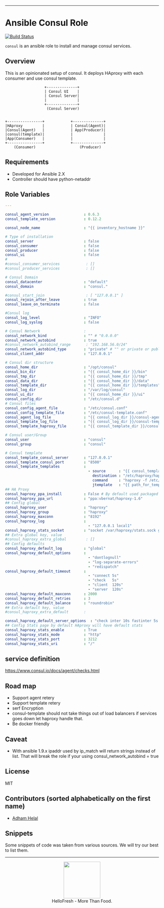 --------
# Ansible Consul Role
[![Build Status](https://travis-ci.org/hellofresh/ansible-consul.svg?branch=master)](https://travis-ci.org/hellofresh/ansible-consul)

`consul` is an ansible role to install and manage consul services.


## Overview

This is an opinionated setup of consul. It deploys HAproxy with each consumer and use consul template.

```
                  +--------------+
                  | Consul UI    |
                  | Consul Server|
                  |              |
                  +--------------+
                   (Consul Server)


+----------------+            +--------------+
|HAproxy         |            | Consul(Agent)|
|Consul(Agent)   |            | App(Producer)|
|consul(template)|            |              |
|App(Consumer)   |            |              |
+----------------+            +--------------+
    (Consumer)                    (Producer)
```


Requirements
------------

 - Developed for Ansible 2.X
 - Controller should have python-netaddr

Role Variables
--------------

```yaml
---

consul_agent_version                : 0.6.3
consul_template_version             : 0.12.2

consul_node_name                    : "{{ inventory_hostname }}"

# Type of installation
consul_server                       : false
consul_consumer                     : false
consul_producer                     : false
consul_ui                           : false
#
#consul_consumer_services            : []
#consul_producer_services            : []

# Consul Domain 
consul_datacenter                   : "default"
consul_domain                       : "consul."

#consul_start_join                   : [ "127.0.0.1" ]
consul_rejoin_after_leave           : true
consul_leave_on_terminate           : false

#Consul log
consul_log_level                    : "INFO"
consul_log_syslog                   : false

# Consul Network                    : 
consul_network_bind                 : "" # "0.0.0.0"
consul_network_autobind             : true
#consul_network_autobind_range       : "192.168.56.0/24"
consul_network_autobind_type        : "private" # "" or private or public
consul_client_addr                  : "127.0.0.1"

# Consul dir structure      
consul_home_dir                     : "/opt/consul"
consul_bin_dir                      : "{{ consul_home_dir }}/bin"
consul_tmp_dir                      : "{{ consul_home_dir }}/tmp"
consul_data_dir                     : "{{ consul_home_dir }}/data"
consul_template_dir                 : "{{ consul_home_dir }}/templates"
consul_log_dir                      : "/var/log/consul"
consul_ui_dir                       : "{{ consul_home_dir }}/ui"
consul_config_dir                   : "/etc/consul.d"
# Consul files
consul_config_agent_file            : "/etc/consul.conf"
consul_config_template_file         : "/etc/consul-template.conf"
consul_agent_log_file               : "{{ consul_log_dir }}/consul-agent.log"
consul_template_log_file            : "{{ consul_log_dir }}/consul-template.log"
consul_template_haproxy_file        : "{{ consul_template_dir }}/consul_template.cnf"

# Consul user/Group     
consul_user                         : "consul"
consul_group                        : "consul"

# Consul template
consul_template_consul_server       : "127.0.0.1"
consul_template_consul_port         : "8500"
consul_template_templates           :
                                      - source      : "{{ consul_template_haproxy_file }}"
                                        destination : "/etc/haproxy/haproxy.cfg"
                                        command     : "haproxy -f /etc/haproxy/haproxy.cfg -c && sudo service haproxy reload"
                                        jtemplate   : "{{ path_for_template }}haproxy.ctmp.j2"
## HA Proxy
consul_haproxy_ppa_install          : False # By default used packaged version of Haproxy
consul_haproxy_ppa_url              : "ppa:vbernat/haproxy-1.6"
## Config global        
consul_haproxy_user                 : "haproxy"
consul_haproxy_group                : "haproxy"
consul_haproxy_maxconn              : "8192"
consul_haproxy_log                  : 
                                      - "127.0.0.1 local1" 
consul_haproxy_stats_socket         : "socket /var/haproxy/stats.sock group {{ consul_group }} mode 660 level admin"
## Extra global key, value      
#consul_haproxy_extra_global         : []
## Config defaults
consul_haproxy_default_log          : "global"
consul_haproxy_default_options      : 
                                      - "dontlognull"
                                      - "log-separate-errors"
                                      - "redispatch"
consul_haproxy_default_timeout      :
                                      - "connect 5s"
                                      - "check   5s"
                                      - "client  120s"
                                      - "server  120s"
consul_haproxy_default_maxconn      : 2000
consul_haproxy_default_retries      : 3
consul_haproxy_default_balance      : "roundrobin"
## Extra default key, value   
#consul_haproxy_extra_default       : 

consul_haproxy_default_server_options  : "check inter 10s fastinter 5s downinter 8s rise 3 fall 2"
## Config Stats page by default HAproxy will have default stats
consul_haproxy_stats_enable         : True
consul_haproxy_stats_mode           : "http"
consul_haproxy_stats_port           : 3212
consul_haproxy_stats_uri            : "/"
```
service definition
----
https://www.consul.io/docs/agent/checks.html

Road map
-----
- Support agent retery
- Support template retery
- serf Encryption
- consul-template should not take things out of load balancers if services goes down let haproxy handle that.
- Be docker friendly 

Caveat
------
- With ansible 1.9.x ipaddr used by ip_match will return strings instead of list. That will break the role if your using consul_network_autobind = true

License
-------
MIT


Contributors (sorted alphabetically on the first name)
------------------
* [Adham Helal](https://github.com/ahelal)


Snippets 
-------
Some snippets of code was taken from various sources. We will try our best to list them.

--------

<p align="center">
  <a href="https://hellofresh.com">
    <img  width="120" src="https://www.hellofresh.de/images/hellofresh/press/HelloFresh_Logo.png">
  </a><br>
  HelloFresh - More Than Food.
</p>


